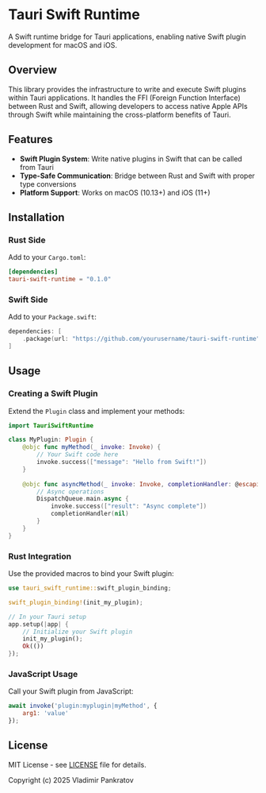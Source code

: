 # Tauri Swift Runtime

A Swift runtime bridge for Tauri applications, enabling native Swift plugin development for macOS and iOS.

## Overview

This library provides the infrastructure to write and execute Swift plugins within Tauri applications. It handles the FFI (Foreign Function Interface) between Rust and Swift, allowing developers to access native Apple APIs through Swift while maintaining the cross-platform benefits of Tauri.

## Features

- **Swift Plugin System**: Write native plugins in Swift that can be called from Tauri
- **Type-Safe Communication**: Bridge between Rust and Swift with proper type conversions
- **Platform Support**: Works on macOS (10.13+) and iOS (11+)

## Installation

### Rust Side

Add to your `Cargo.toml`:

```toml
[dependencies]
tauri-swift-runtime = "0.1.0"
```

### Swift Side

Add to your `Package.swift`:

```swift
dependencies: [
    .package(url: "https://github.com/yourusername/tauri-swift-runtime", from: "0.1.0")
]
```

## Usage

### Creating a Swift Plugin

Extend the `Plugin` class and implement your methods:

```swift
import TauriSwiftRuntime

class MyPlugin: Plugin {
    @objc func myMethod(_ invoke: Invoke) {
        // Your Swift code here
        invoke.success(["message": "Hello from Swift!"])
    }
    
    @objc func asyncMethod(_ invoke: Invoke, completionHandler: @escaping (NSError?) -> Void) {
        // Async operations
        DispatchQueue.main.async {
            invoke.success(["result": "Async complete"])
            completionHandler(nil)
        }
    }
}
```

### Rust Integration

Use the provided macros to bind your Swift plugin:

```rust
use tauri_swift_runtime::swift_plugin_binding;

swift_plugin_binding!(init_my_plugin);

// In your Tauri setup
app.setup(|app| {
    // Initialize your Swift plugin
    init_my_plugin();
    Ok(())
});
```

### JavaScript Usage

Call your Swift plugin from JavaScript:

```javascript
await invoke('plugin:myplugin|myMethod', { 
    arg1: 'value' 
});
```

## License

MIT License - see [LICENSE](LICENSE) file for details.

Copyright (c) 2025 Vladimir Pankratov